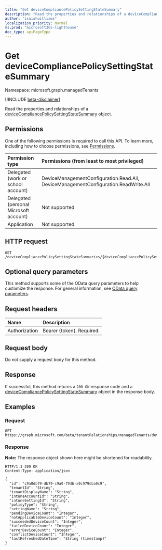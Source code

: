 ```yaml
---
title: "Get deviceCompliancePolicySettingStateSummary"
description: "Read the properties and relationships of a deviceCompliancePolicySettingStateSummary object."
author: "isaiahwilliams"
localization_priority: Normal
ms.prod: "microsoft365-lighthouse"
doc_type: apiPageType
---
```


# Get deviceCompliancePolicySettingStateSummary
Namespace: microsoft.graph.managedTenants

[!INCLUDE [beta-disclaimer](../../includes/beta-disclaimer.md)]

Read the properties and relationships of a [deviceCompliancePolicySettingStateSummary](../resources/managedTenants-devicecompliancepolicysettingstatesummary.md) object.

## Permissions
One of the following permissions is required to call this API. To learn more, including how to choose permissions, see [Permissions](/graph/permissions-reference).

|Permission type|Permissions (from least to most privileged)|
|:---|:---|
|Delegated (work or school account)|DeviceManagementConfiguration.Read.All, DeviceManagementConfiguration.ReadWrite.All|
|Delegated (personal Microsoft account)|Not supported|
|Application|Not supported|

## HTTP request

<!-- {
  "blockType": "ignored"
}
-->
``` http
GET /deviceCompliancePolicySettingStateSummaries/{deviceCompliancePolicySettingStateSummariesId}
```

## Optional query parameters
This method supports some of the OData query parameters to help customize the response. For general information, see [OData query parameters](/graph/query-parameters).

## Request headers
|Name|Description|
|:---|:---|
|Authorization|Bearer {token}. Required.|

## Request body
Do not supply a request body for this method.

## Response

If successful, this method returns a `200 OK` response code and a [deviceCompliancePolicySettingStateSummary](../resources/managedTenants-devicecompliancepolicysettingstatesummary.md) object in the response body.

## Examples

### Request
<!-- {
  "blockType": "request",
  "name": "get_devicecompliancepolicysettingstatesummary"
}
-->
``` http
GET https://graph.microsoft.com/beta/tenantRelationships/managedTenants/deviceCompliancePolicySettingStateSummaries/{deviceCompliancePolicySettingStateSummariesId}
```


### Response
**Note:** The response object shown here might be shortened for readability.
<!-- {
  "blockType": "response",
  "truncated": true,
  "@odata.type": "microsoft.graph.managedTenants.deviceCompliancePolicySettingStateSummary"
}
-->
``` http
HTTP/1.1 200 OK
Content-Type: application/json

{
  "id": "c9a0db79-db79-c9a0-79db-a0c979dba0c9",
  "tenantId": "String",
  "tenantDisplayName": "String",
  "intuneAccountId": "String",
  "intuneSettingId": "String",
  "policyType": "String",
  "settingName": "String",
  "pendingDeviceCount": "Integer",
  "notApplicableDeviceCount": "Integer",
  "succeededDeviceCount": "Integer",
  "failedDeviceCount": "Integer",
  "errorDeviceCount": "Integer",
  "conflictDeviceCount": "Integer",
  "lastRefreshedDateTime": "String (timestamp)"
}
```
